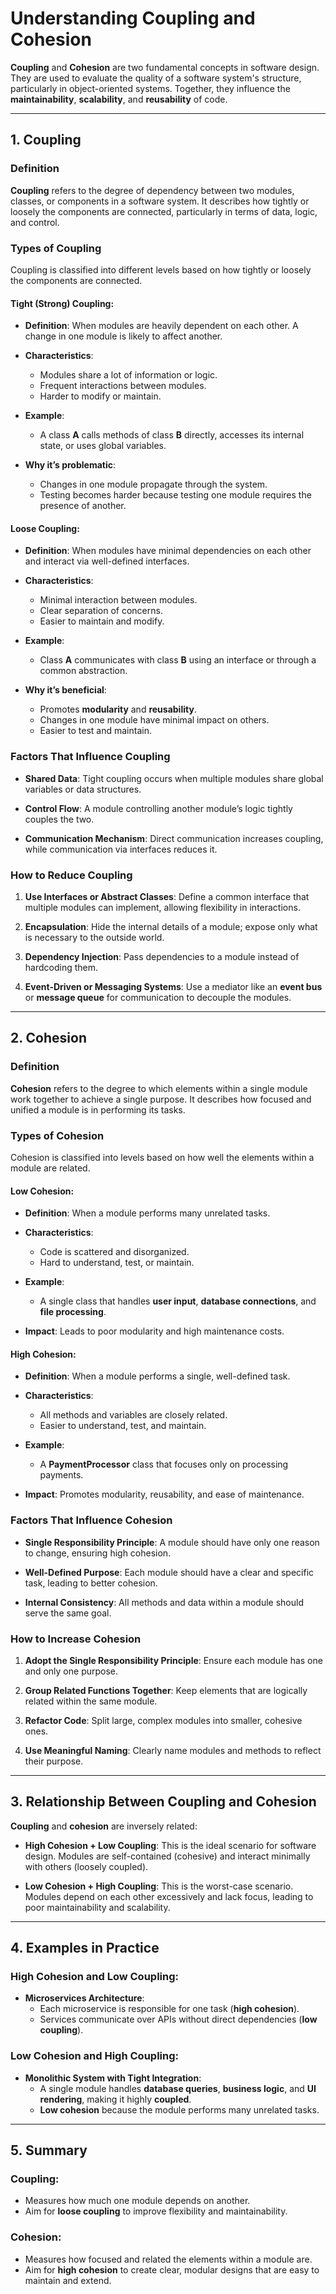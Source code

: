 # Understanding Coupling and Cohesion

**Coupling** and **Cohesion** are two fundamental concepts in software design. They are used to evaluate the quality of a software system's structure, particularly in object-oriented systems. Together, they influence the **maintainability**, **scalability**, and **reusability** of code.

---

## 1. Coupling

### Definition
**Coupling** refers to the degree of dependency between two modules, classes, or components in a software system. It describes how tightly or loosely the components are connected, particularly in terms of data, logic, and control.

### Types of Coupling
Coupling is classified into different levels based on how tightly or loosely the components are connected.

#### Tight (Strong) Coupling:

- **Definition**: When modules are heavily dependent on each other. A change in one module is likely to affect another.
  
- **Characteristics**:
  - Modules share a lot of information or logic.
  - Frequent interactions between modules.
  - Harder to modify or maintain.
  
- **Example**:
  - A class **A** calls methods of class **B** directly, accesses its internal state, or uses global variables.

- **Why it’s problematic**:
  - Changes in one module propagate through the system.
  - Testing becomes harder because testing one module requires the presence of another.

#### Loose Coupling:

- **Definition**: When modules have minimal dependencies on each other and interact via well-defined interfaces.

- **Characteristics**:
  - Minimal interaction between modules.
  - Clear separation of concerns.
  - Easier to maintain and modify.

- **Example**:
  - Class **A** communicates with class **B** using an interface or through a common abstraction.

- **Why it’s beneficial**:
  - Promotes **modularity** and **reusability**.
  - Changes in one module have minimal impact on others.
  - Easier to test and maintain.



### Factors That Influence Coupling
- **Shared Data**: Tight coupling occurs when multiple modules share global variables or data structures.
  
- **Control Flow**: A module controlling another module’s logic tightly couples the two.
  
- **Communication Mechanism**: Direct communication increases coupling, while communication via interfaces reduces it.



### How to Reduce Coupling

1. **Use Interfaces or Abstract Classes**: Define a common interface that multiple modules can implement, allowing flexibility in interactions.
   
2. **Encapsulation**: Hide the internal details of a module; expose only what is necessary to the outside world.

3. **Dependency Injection**: Pass dependencies to a module instead of hardcoding them.

4. **Event-Driven or Messaging Systems**: Use a mediator like an **event bus** or **message queue** for communication to decouple the modules.

---

## 2. Cohesion

### Definition
**Cohesion** refers to the degree to which elements within a single module work together to achieve a single purpose. It describes how focused and unified a module is in performing its tasks.

### Types of Cohesion
Cohesion is classified into levels based on how well the elements within a module are related.

#### Low Cohesion:

- **Definition**: When a module performs many unrelated tasks.
  
- **Characteristics**:
  - Code is scattered and disorganized.
  - Hard to understand, test, or maintain.
  
- **Example**:
  - A single class that handles **user input**, **database connections**, and **file processing**.
  
- **Impact**: Leads to poor modularity and high maintenance costs.

#### High Cohesion:

- **Definition**: When a module performs a single, well-defined task.
  
- **Characteristics**:
  - All methods and variables are closely related.
  - Easier to understand, test, and maintain.
  
- **Example**:
  - A **PaymentProcessor** class that focuses only on processing payments.

- **Impact**: Promotes modularity, reusability, and ease of maintenance.

### Factors That Influence Cohesion
- **Single Responsibility Principle**: A module should have only one reason to change, ensuring high cohesion.

- **Well-Defined Purpose**: Each module should have a clear and specific task, leading to better cohesion.

- **Internal Consistency**: All methods and data within a module should serve the same goal.



### How to Increase Cohesion

1. **Adopt the Single Responsibility Principle**: Ensure each module has one and only one purpose.
   
2. **Group Related Functions Together**: Keep elements that are logically related within the same module.

3. **Refactor Code**: Split large, complex modules into smaller, cohesive ones.

4. **Use Meaningful Naming**: Clearly name modules and methods to reflect their purpose.

---

## 3. Relationship Between Coupling and Cohesion

**Coupling** and **cohesion** are inversely related:

- **High Cohesion + Low Coupling**: This is the ideal scenario for software design. Modules are self-contained (cohesive) and interact minimally with others (loosely coupled).
  
- **Low Cohesion + High Coupling**: This is the worst-case scenario. Modules depend on each other excessively and lack focus, leading to poor maintainability and scalability.

---

## 4. Examples in Practice

### High Cohesion and Low Coupling:
- **Microservices Architecture**:
  - Each microservice is responsible for one task (**high cohesion**).
  - Services communicate over APIs without direct dependencies (**low coupling**).

### Low Cohesion and High Coupling:
- **Monolithic System with Tight Integration**:
  - A single module handles **database queries**, **business logic**, and **UI rendering**, making it highly **coupled**.
  - **Low cohesion** because the module performs many unrelated tasks.

---

## 5. Summary

### **Coupling**:
- Measures how much one module depends on another.
- Aim for **loose coupling** to improve flexibility and maintainability.

### **Cohesion**:
- Measures how focused and related the elements within a module are.
- Aim for **high cohesion** to create clear, modular designs that are easy to maintain and extend.
